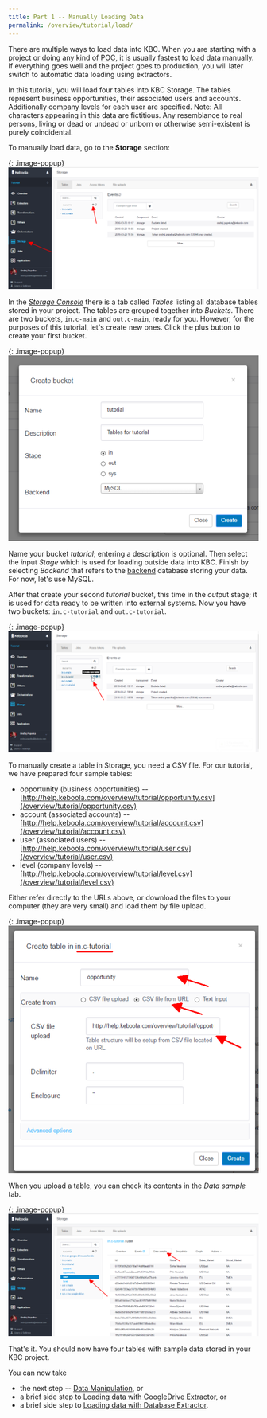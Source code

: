 ```yaml
---
title: Part 1 -- Manually Loading Data 
permalink: /overview/tutorial/load/
---
```


There are multiple ways to load data into KBC. When you are starting with a project or doing any kind of 
[POC](https://en.wikipedia.org/wiki/Proof_of_concept), it is usually fastest to load data manually. 
If everything goes well and the project goes to production, you will later switch to automatic 
data loading using extractors. 

In this tutorial, you will load four tables into KBC Storage. 
The tables represent business opportunities, their associated users and accounts. 
Additionally company levels for each user are specified. 
Note: All characters appearing in this data are fictitious. 
Any resemblance to real persons, living or dead or undead or unborn or otherwise semi-existent is purely coincidental.

To manually load data, go to the **Storage** section:

{: .image-popup}
![Screenshot -- Storage Console](/overview/tutorial/load/intro-screen.png)

In the 
[*Storage Console*](/storage/) there is a tab called *Tables* listing all database tables stored in your project. 
The tables are grouped together into *Buckets*. 
There are two buckets, `in.c-main` and `out.c-main`, ready for you. 
However, for the purposes of this tutorial, let's create new ones. 
Click the plus button to create your first bucket.

{: .image-popup}
![Screenshot -- Create Bucket](/overview/tutorial/load/create-bucket.png)

Name your bucket *tutorial*; entering a description is optional. 
Then select the *in*put *Stage* which is used for loading outside data into KBC. 
Finish by selecting *Backend* that refers to the [backend](/storage/backend/) database storing your data. 
For now, let's use MySQL.

After that create your second *tutorial* bucket, this time in the *out*put stage; it is used for data ready to be written into external systems. 
Now you have two buckets: `in.c-tutorial` and `out.c-tutorial`.


{: .image-popup}
![Screenshot -- Create a table](/overview/tutorial/load/create-table.png) 

To manually create a table in Storage, you need a CSV file. For our tutorial, we have prepared four sample tables:

- opportunity (business opportunities) -- [http://help.keboola.com/overview/tutorial/opportunity.csv](/overview/tutorial/opportunity.csv) 
- account (associated accounts) -- [http://help.keboola.com/overview/tutorial/account.csv](/overview/tutorial/account.csv) 
- user (associated users) -- [http://help.keboola.com/overview/tutorial/user.csv](/overview/tutorial/user.csv)
- level (company levels) -- [http://help.keboola.com/overview/tutorial/level.csv](/overview/tutorial/level.csv) 

Either refer directly to the URLs above, 
or download the files to your computer (they are very small) and load them by file upload. 

{: .image-popup}
![Screenshot -- Create a table](/overview/tutorial/load/create-table-2.png) 

When you upload a table, you can check its contents in the *Data sample* tab.

{: .image-popup}
![Screenshot -- Data sample](/overview/tutorial/load/data-sample.png)

That's it. You should now have four tables with sample data stored in your KBC project.

You can now take

- the next step -- [Data Manipulation](/overview/tutorial/manipulate/), or
- a brief side step to [Loading data with GoogleDrive Extractor](/overview/tutorial/load/googledrive/), or
- a brief side step to [Loading data with Database Extractor](/overview/tutorial/load/database/).
